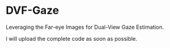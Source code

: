 # DVF-Gaze
Leveraging the Far-eye Images for Dual-View Gaze Estimation.

I will upload the complete code as soon as possible.
